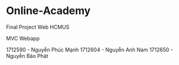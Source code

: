 # Online-Academy
Final Project Web
HCMUS

MVC Webapp

1712590 - Nguyễn Phúc Mạnh
1712604 - Nguyễn Anh Nam
1712650 - Nguyễn Bảo Phát
